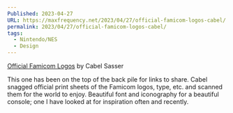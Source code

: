 ```yaml
---
Published: 2023-04-27
URL: https://maxfrequency.net/2023/04/27/official-famicom-logos-cabel/
permalink: 2023/04/27/official-famicom-logos-cabel/
tags:
  - Nintendo/NES
  - Design
---
```

[Official Famicom Logos](https://cabel.com/2023/03/04/official-famicom-logos/) by Cabel Sasser

This one has been on the top of the back pile for links to share. Cabel snagged official print sheets of the Famicom logos, type, etc. and scanned them for the world to enjoy. Beautiful font and iconography for a beautiful console; one I have looked at for inspiration often and recently.